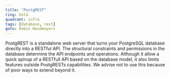 ```yaml
---
title: "PostgREST"
ring: hold
quadrant: infra
tags: [database, rest]
goto: Robin Houdmeyers
---
```


PostgREST is a standalone web server that turns your PostgreSQL database directly into a RESTful API. The structural constraints and permissions in the database determine the API endpoints and operations. Although it allow a quick spinup of a RESTfull API based on the database model, it also limits features outside PostgRESTs capabilities. We advise not to use this because of poor ways to extend beyond it.
